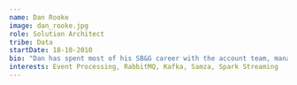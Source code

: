 ```yaml
---
name: Dan Rooke
image: dan_rooke.jpg
role: Solution Architect
tribe: Data
startDate: 18-10-2010
bio: "Dan has spent most of his SB&G career with the account team, managing traffic growth for that application of several orders of magnitude over a few years. Dan now acts as a Solution Architect for the team, with a specific interest in real-time event processing which he is pursuing with a recent move to the Data Tribe."
interests: Event Processing, RabbitMQ, Kafka, Samza, Spark Streaming
---
```

